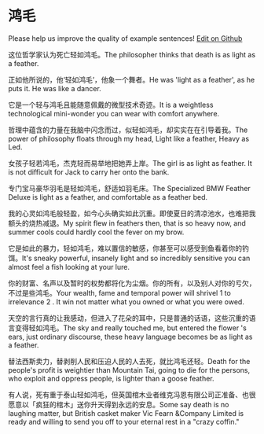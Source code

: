 # 鸿毛

Please help us improve the quality of example sentences! [Edit on Github](https://github.com/jiyushe/jiyu-example-sentence-source/blob/main/chinese/hongmao_1.md)

<p><span class="chinese">这位哲学家认为死亡轻如鸿毛。</span><span class="english">The philosopher thinks that death is as light as a feather.</span></p>

<p><span class="chinese">正如他所说的，他‘轻如鸿毛’，他象一个舞者。</span><span class="english">He was 'light as a feather', as he puts it. He was like a dancer.</span></p>

<p><span class="chinese">它是一个轻与鸿毛且能随意佩戴的微型技术奇迹。</span><span class="english">It is a weightless technological mini-wonder you can wear with comfort anywhere.</span></p>

<p><span class="chinese">哲理中蕴含的力量在我脑中闪念而过，似轻如鸿毛，却实实在在引导着我。</span><span class="english">The power of philosophy floats through my head, Light like a feather, Heavy as Led.</span></p>

<p><span class="chinese">女孩子轻若鸿毛，杰克轻而易举地把她弄上岸。</span><span class="english">The girl is as light as feather. It is not difficult for Jack to carry her onto the bank.</span></p>

<p><span class="chinese">专门宝马豪华羽毛是轻如鸿毛，舒适如羽毛床。</span><span class="english">The Specialized BMW Feather Deluxe is light as a feather, and comfortable as a feather bed.</span></p>

<p><span class="chinese">我的心灵如鸿毛般轻盈，如今心头确实如此沉重。即使夏日的清凉池水，也难把我额头的烧热减退。</span><span class="english">My spirit flew in feathers then, that is so heavy now, and summer cools could hardly cool the fever on my brow.</span></p>

<p><span class="chinese">它是如此的暴力，轻如鸿毛，难以置信的敏感，你甚至可以感受到鱼看着你的钓饵。</span><span class="english">It's sneaky powerful, insanely light and so incredibly sensitive you can almost feel a fish looking at your lure.</span></p>

<p><span class="chinese">你的财富、名声以及暂时的权势都将化为尘烟。你的所有，以及别人对你的亏欠，不过是些鸿毛。</span><span class="english">Your wealth, fame and temporal power will shrivel 1 to irrelevance 2 . It win not matter what you owned or what you were owed.</span></p>

<p><span class="chinese">天空的言行真的让我感动，但进入了花朵的耳中，只是普通的话语，这些沉重的语言变得轻如鸿毛。</span><span class="english">The sky and really touched me, but entered the flower 's ears, just ordinary discourse, these heavy language becomes be as light as a feather.</span></p>

<p><span class="chinese">替法西斯卖力，替剥削人民和压迫人民的人去死，就比鸿毛还轻。</span><span class="english">Death for the people's profit is weightier than Mountain Tai, going to die for the persons, who exploit and oppress people, is lighter than a goose feather.</span></p>

<p><span class="chinese">有人说，死有重于泰山轻如鸿毛，但英国棺木业者维克冯恩有限公司正准备、也很愿意以「疯狂的棺木」送你升天得到永远的安息。</span><span class="english">Some say death is no laughing matter, but British casket maker Vic Fearn &Company Limited is ready and willing to send you off to your eternal rest in a "crazy coffin."</span></p>

